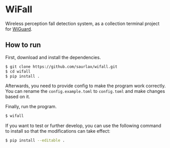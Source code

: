 # WiFall

Wireless perception fall detection system, as a collection terminal project for [WiGuard](https://github.com/saurlax/wiguard).

## How to run

First, download and install the dependencies.

```bash
$ git clone https://github.com/saurlax/wifall.git
$ cd wifall
$ pip install .
```

Afterwards, you need to provide config to make the program work correctly. You can rename the `config.example.toml` to `config.toml` and make changes based on it.

Finally, run the program.

```bash
$ wifall
```

If you want to test or further develop, you can use the following command to install so that the modifications can take effect:

```bash
$ pip install --editable .
```